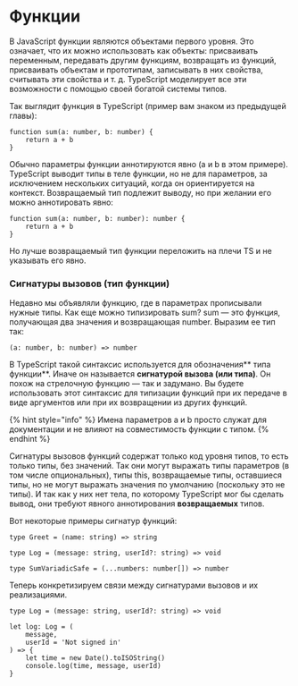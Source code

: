 # Функции

В JavaScript функции являются объектами первого уровня. Это означает, что их можно использовать как объекты: присваивать переменным, передавать другим функциям, возвращать из функций, присваивать объектам и прототипам, записывать в них свойства, считывать эти свойства и т. д. TypeScript моделирует все эти возможности с помощью своей богатой системы типов.

Так выглядит функция в TypeScript (пример вам знаком из предыдущей главы):

```
function sum(a: number, b: number) {
    return a + b
}
```

Обычно параметры функции аннотируются явно (a и b в этом примере). TypeScript выводит типы в теле функции, но не для параметров, за исключением нескольких ситуаций, когда он ориентируется на контекст. Возвращаемый тип подлежит выводу, но при желании его можно аннотировать явно:

```
function sum(a: number, b: number): number {
    return a + b
}
```

Но лучше возвращаемый тип функции переложить на плечи TS и не указывать его явно.

### Сигнатуры вызовов (тип функции)

Недавно мы объявляли функцию, где в параметрах прописывали нужные типы. Как еще можно типизировать sum? sum — это функция, получающая два значения и возвращающая number. Выразим ее тип так:

```
(a: number, b: number) => number
```

В TypeScript такой синтаксис используется для обозначения** типа функции**. Иначе он называется **сигнатурой вызова (или типа)**. Он похож на стрелочную функцию — так и задумано. Вы будете использовать этот синтаксис для типизации функций при их передаче в виде аргументов или при их возвращении из других функций.

{% hint style="info" %}
Имена параметров a и b просто служат для документации и не влияют на совместимость функции с типом.
{% endhint %}

Сигнатуры вызовов функций содержат только код уровня типов, то есть только типы, без значений. Так они могут выражать типы параметров (в том числе опциональных), типы this, возвращаемые типы, оставшиеся типы, но не могут выражать значения по умолчанию (поскольку это не типы). И так как у них нет тела, по которому TypeScript мог бы сделать вывод, они требуют явного аннотирования **возвращаемых** типов.

Вот некоторые примеры сигнатур функций:

```
type Greet = (name: string) => string

type Log = (message: string, userId?: string) => void

type SumVariadicSafe = (...numbers: number[]) => number
```

Теперь конкретизируем связи между сигнатурами вызовов и их реализациями.

```
type Log = (message: string, userId?: string) => void

let log: Log = (
    message,
    userId = 'Not signed in'
) => {
    let time = new Date().toISOString()
    console.log(time, message, userId)
}
```

